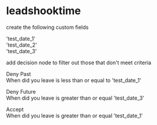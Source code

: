 # leadshooktime<br>

create the following custom fields<br>

'test_date_1'<br>
'test_date_2'<br>
'test_date_3'<br>

add decision node to filter out those that don't meet criteria<br>

Deny Past<br>
When did you leave is less than or equal to 'test_date_1'<br>

Deny Future<br>
When did you leave is greater than  or equal 'test_date_3'<br>

Accept <br>
When did you leave is greater than  or equal 'test_date_1'<br>

